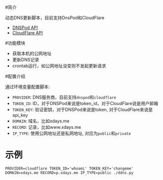 #简介

动态DNS更新脚本，目前支持DnsPod和CloudFlare

* [DNSPod API](https://www.dnspod.cn/docs/records.html#dns)
* [CloudFlare API](https://api.cloudflare.com/)

#功能模块

* 获取本机的公网地址
* 更新DNS记录
* crontab运行，如公网地址没变则不发起更新请求

#配置介绍

通过环境变量配置脚本:

* `PROVIDER`: DNS服务商，目前支持`dnspod`和`cloudflare`
* `TOKEN_ID`: ID，对于DNSPod来说是token_id，对于CloudFlare说是用户邮箱
* `TOKEN_KEY`: 验证密钥，对于DNSPod来说是token, 对于CloudFlare来说是api_key
* `DOMAIN`: 域名，比如xdays.me
* `RECORD`: 记录，比如www.xdays.me
* `IP_TYPE`: 使用公网地址还是私网地址, 对应为`public`和`private`

# 示例

    PROVIDER=cloudflare TOKEN_ID='whoami' TOKEN_KEY='changeme' DOMAIN=xdays.me RECORD=p.xdays.me IP_TYPE=public ./ddns.py
